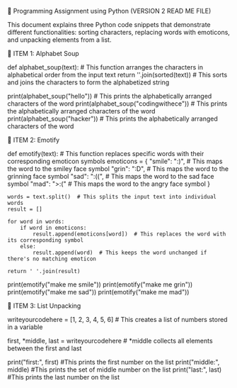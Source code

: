 🐍 Programming Assignment using Python (VERSION 2 READ ME FILE)

This document explains three Python code snippets that demonstrate different functionalities: sorting characters, replacing words with emoticons, and unpacking elements from a list.

📌 ITEM 1: Alphabet Soup

def alphabet_soup(text):  # This function arranges the characters in alphabetical order from the input text
    return ''.join(sorted(text))  # This sorts and joins the characters to form the alphabetized string

print(alphabet_soup("hello"))  # This prints the alphabetically arranged characters of the word
print(alphabet_soup("codingwithece"))  # This prints the alphabetically arranged characters of the word
print(alphabet_soup("hacker"))  # This prints the alphabetically arranged characters of the word

📌 ITEM 2: Emotify

def emotify(text):  # This function replaces specific words with their corresponding emoticon symbols
    emoticons = {
        "smile": ":)",   # This maps the word to the smiley face symbol
        "grin": ":D",    # This maps the word to the grinning face symbol
        "sad": ":((",    # This maps the word to the sad face symbol
        "mad": ">:("     # This maps the word to the angry face symbol
    }

    words = text.split()  # This splits the input text into individual words
    result = []

    for word in words:
        if word in emoticons:
            result.append(emoticons[word])  # This replaces the word with its corresponding symbol
        else:
            result.append(word)  # This keeps the word unchanged if there's no matching emoticon

    return ' '.join(result)

print(emotify("make me smile"))
print(emotify("make me grin"))
print(emotify("make me sad"))
print(emotify("make me mad"))

📌 ITEM 3: List Unpacking

writeyourcodehere = [1, 2, 3, 4, 5, 6]  # This creates a list of numbers stored in a variable

first, *middle, last = writeyourcodehere  # *middle collects all elements between the first and last

print("first:", first) #This prints the first number on the list
print("middle:", middle) #This prints the set of middle number on the list
print("last:", last) #This prints the last number on the list

